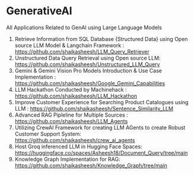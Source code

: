 # GenerativeAI
All Applications Related to GenAI using Large Language Models

1) Retrieve Information from SQL Database {Structured Data} using Open source LLM Model & Langchain Framework : https://github.com/shaikasheesh/LLM_Query_Retriever
2) Unstructured Data Query Retrieval using Open source LLM: https://github.com/shaikasheesh/Unstructured_LLM_Query
3) Gemini & Gemini Vision Pro Models Introduction & Use Case Implementation : https://github.com/shaikasheesh/Google_Gemini_Capabilities
4) LLM Hackathon Conducted by Machinehack : https://github.com/shaikasheesh/LLM_Hackathon
5) Improve Customer Experience for Searching Product Catalogues using LLM : https://github.com/shaikasheesh/Sentence_Similarity_LLM
6) Advanced RAG Pipleline for Multiple Sources : https://github.com/shaikasheesh/LLM_Agents
7) Utilizing CrewAI Framework for creating LLM AGents to create Robust Customer Support System: https://github.com/shaikasheesh/crew_ai_agents
8) Host Groq inferenced LLM in Hugging Face Spaces: https://huggingface.co/spaces/Asheesh18/Document_Query/tree/main
9) Knowledge Graph Implementation for RAG: https://github.com/shaikasheesh/Knowledge_Graph/tree/main
